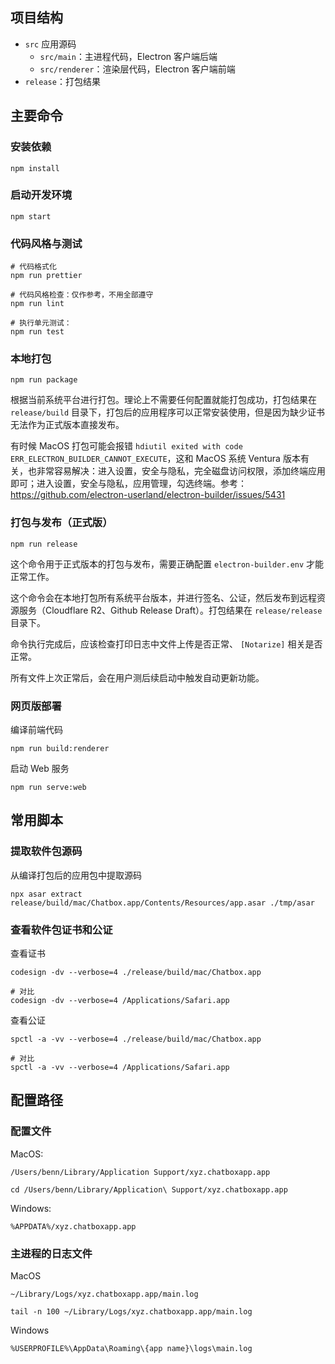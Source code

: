 ## 项目结构

-   `src` 应用源码
    -   `src/main`：主进程代码，Electron 客户端后端
    -   `src/renderer`：渲染层代码，Electron 客户端前端
-   `release`：打包结果

## 主要命令

### 安装依赖

```shell
npm install
```

### 启动开发环境

```shell
npm start
```

### 代码风格与测试

```shell
# 代码格式化
npm run prettier

# 代码风格检查：仅作参考，不用全部遵守
npm run lint

# 执行单元测试：
npm run test
```

### 本地打包

```shell
npm run package
```

根据当前系统平台进行打包。理论上不需要任何配置就能打包成功，打包结果在 `release/build` 目录下，打包后的应用程序可以正常安装使用，但是因为缺少证书无法作为正式版本直接发布。

有时候 MacOS 打包可能会报错 `hdiutil exited with code ERR_ELECTRON_BUILDER_CANNOT_EXECUTE`，这和 MacOS 系统 Ventura 版本有关，也非常容易解决：进入设置，安全与隐私，完全磁盘访问权限，添加终端应用即可；进入设置，安全与隐私，应用管理，勾选终端。参考：https://github.com/electron-userland/electron-builder/issues/5431

### 打包与发布（正式版）

```shell
npm run release
```

这个命令用于正式版本的打包与发布，需要正确配置 `electron-builder.env` 才能正常工作。

这个命令会在本地打包所有系统平台版本，并进行签名、公证，然后发布到远程资源服务（Cloudflare R2、Github Release Draft）。打包结果在 `release/release` 目录下。

命令执行完成后，应该检查打印日志中文件上传是否正常、 `[Notarize]` 相关是否正常。

所有文件上次正常后，会在用户测后续启动中触发自动更新功能。

### 网页版部署

编译前端代码

```shell
npm run build:renderer
```

启动 Web 服务

```shell
npm run serve:web
```

## 常用脚本

### 提取软件包源码

从编译打包后的应用包中提取源码

```shell
npx asar extract release/build/mac/Chatbox.app/Contents/Resources/app.asar ./tmp/asar
```

### 查看软件包证书和公证

查看证书

```shell
codesign -dv --verbose=4 ./release/build/mac/Chatbox.app

# 对比
codesign -dv --verbose=4 /Applications/Safari.app
```

查看公证

```shell
spctl -a -vv --verbose=4 ./release/build/mac/Chatbox.app

# 对比
spctl -a -vv --verbose=4 /Applications/Safari.app
```

## 配置路径

### 配置文件

MacOS:

```shell
/Users/benn/Library/Application Support/xyz.chatboxapp.app

cd /Users/benn/Library/Application\ Support/xyz.chatboxapp.app
```

Windows:

```shell
%APPDATA%/xyz.chatboxapp.app
```

### 主进程的日志文件

MacOS

```shell
~/Library/Logs/xyz.chatboxapp.app/main.log

tail -n 100 ~/Library/Logs/xyz.chatboxapp.app/main.log
```

Windows

```
%USERPROFILE%\AppData\Roaming\{app name}\logs\main.log
```

